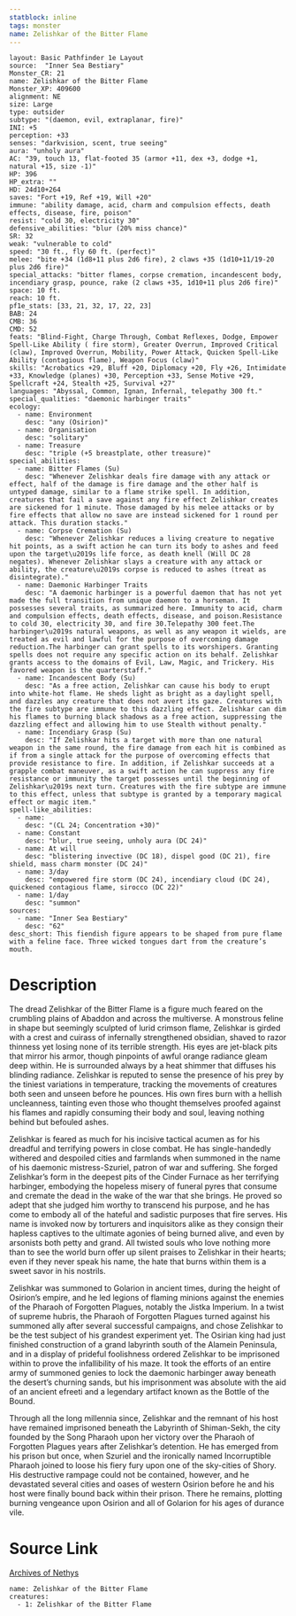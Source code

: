 ```yaml
---
statblock: inline
tags: monster
name: Zelishkar of the Bitter Flame
---
```

```statblock
layout: Basic Pathfinder 1e Layout
source:  "Inner Sea Bestiary"
Monster_CR: 21
name: Zelishkar of the Bitter Flame
Monster_XP: 409600
alignment: NE
size: Large
type: outsider
subtype: "(daemon, evil, extraplanar, fire)"
INI: +5
perception: +33
senses: "darkvision, scent, true seeing"
aura: "unholy aura"
AC: "39, touch 13, flat-footed 35 (armor +11, dex +3, dodge +1, natural +15, size -1)"
HP: 396
HP_extra: ""
HD: 24d10+264
saves: "Fort +19, Ref +19, Will +20"
immune: "ability damage, acid, charm and compulsion effects, death effects, disease, fire, poison"
resist: "cold 30, electricity 30"
defensive_abilities: "blur (20% miss chance)"
SR: 32
weak: "vulnerable to cold"
speed: "30 ft., fly 60 ft. (perfect)"
melee: "bite +34 (1d8+11 plus 2d6 fire), 2 claws +35 (1d10+11/19-20 plus 2d6 fire)"
special_attacks: "bitter flames, corpse cremation, incandescent body, incendiary grasp, pounce, rake (2 claws +35, 1d10+11 plus 2d6 fire)"
space: 10 ft.
reach: 10 ft.
pf1e_stats: [33, 21, 32, 17, 22, 23]
BAB: 24
CMB: 36
CMD: 52
feats: "Blind-Fight, Charge Through, Combat Reflexes, Dodge, Empower Spell-Like Ability ( fire storm), Greater Overrun, Improved Critical (claw), Improved Overrun, Mobility, Power Attack, Quicken Spell-Like Ability (contagious flame), Weapon Focus (claw)"
skills: "Acrobatics +29, Bluff +20, Diplomacy +20, Fly +26, Intimidate +33, Knowledge (planes) +30, Perception +33, Sense Motive +29, Spellcraft +24, Stealth +25, Survival +27"
languages: "Abyssal, Common, Ignan, Infernal, telepathy 300 ft."
special_qualities: "daemonic harbinger traits"
ecology:
  - name: Environment
    desc: "any (Osirion)"
  - name: Organisation
    desc: "solitary"
  - name: Treasure
    desc: "triple (+5 breastplate, other treasure)"
special_abilities:
  - name: Bitter Flames (Su)
    desc: "Whenever Zelishkar deals fire damage with any attack or effect, half of the damage is fire damage and the other half is untyped damage, similar to a flame strike spell. In addition, creatures that fail a save against any fire effect Zelishkar creates are sickened for 1 minute. Those damaged by his melee attacks or by fire effects that allow no save are instead sickened for 1 round per attack. This duration stacks."
  - name: Corpse Cremation (Su)
    desc: "Whenever Zelishkar reduces a living creature to negative hit points, as a swift action he can turn its body to ashes and feed upon the target\u2019s life force, as death knell (Will DC 28 negates). Whenever Zelishkar slays a creature with any attack or ability, the creature\u2019s corpse is reduced to ashes (treat as disintegrate)."
  - name: Daemonic Harbinger Traits
    desc: "A daemonic harbinger is a powerful daemon that has not yet made the full transition from unique daemon to a horseman. It possesses several traits, as summarized here. Immunity to acid, charm and compulsion effects, death effects, disease, and poison.Resistance to cold 30, electricity 30, and fire 30.Telepathy 300 feet.The harbinger\u2019s natural weapons, as well as any weapon it wields, are treated as evil and lawful for the purpose of overcoming damage reduction.The harbinger can grant spells to its worshipers. Granting spells does not require any specific action on its behalf. Zelishkar grants access to the domains of Evil, Law, Magic, and Trickery. His favored weapon is the quarterstaff."
  - name: Incandescent Body (Su)
    desc: "As a free action, Zelishkar can cause his body to erupt into white-hot flame. He sheds light as bright as a daylight spell, and dazzles any creature that does not avert its gaze. Creatures with the fire subtype are immune to this dazzling effect. Zelishkar can dim his flames to burning black shadows as a free action, suppressing the dazzling effect and allowing him to use Stealth without penalty."
  - name: Incendiary Grasp (Su)
    desc: "If Zelishkar hits a target with more than one natural weapon in the same round, the fire damage from each hit is combined as if from a single attack for the purpose of overcoming effects that provide resistance to fire. In addition, if Zelishkar succeeds at a grapple combat maneuver, as a swift action he can suppress any fire resistance or immunity the target possesses until the beginning of Zelishkar\u2019s next turn. Creatures with the fire subtype are immune to this effect, unless that subtype is granted by a temporary magical effect or magic item."
spell-like_abilities:
  - name:
    desc: "(CL 24; Concentration +30)"
  - name: Constant
    desc: "blur, true seeing, unholy aura (DC 24)"
  - name: At will
    desc: "blistering invective (DC 18), dispel good (DC 21), fire shield, mass charm monster (DC 24)"
  - name: 3/day
    desc: "empowered fire storm (DC 24), incendiary cloud (DC 24), quickened contagious flame, sirocco (DC 22)"
  - name: 1/day
    desc: "summon"
sources:
  - name: "Inner Sea Bestiary"
    desc: "62"
desc_short: This fiendish figure appears to be shaped from pure flame with a feline face. Three wicked tongues dart from the creature’s mouth.
```
# Description
The dread Zelishkar of the Bitter Flame is a figure much feared on the crumbling plains of Abaddon and across the multiverse. A monstrous feline in shape but seemingly sculpted of lurid crimson flame, Zelishkar is girded with a crest and cuirass of infernally strengthened obsidian, shaved to razor thinness yet losing none of its terrible strength. His eyes are jet-black pits that mirror his armor, though pinpoints of awful orange radiance gleam deep within. He is surrounded always by a heat shimmer that diffuses his blinding radiance. Zelishkar is reputed to sense the presence of his prey by the tiniest variations in temperature, tracking the movements of creatures both seen and unseen before he pounces. His own fires burn with a hellish uncleanness, tainting even those who thought themselves proofed against his flames and rapidly consuming their body and soul, leaving nothing behind but befouled ashes.

Zelishkar is feared as much for his incisive tactical acumen as for his dreadful and terrifying powers in close combat. He has single-handedly withered and despoiled cities and farmlands when summoned in the name of his daemonic mistress-Szuriel, patron of war and suffering. She forged Zelishkar’s form in the deepest pits of the Cinder Furnace as her terrifying harbinger, embodying the hopeless misery of funeral pyres that consume and cremate the dead in the wake of the war that she brings. He proved so adept that she judged him worthy to transcend his purpose, and he has come to embody all of the hateful and sadistic purposes that fire serves. His name is invoked now by torturers and inquisitors alike as they consign their hapless captives to the ultimate agonies of being burned alive, and even by arsonists both petty and grand. All twisted souls who love nothing more than to see the world burn offer up silent praises to Zelishkar in their hearts; even if they never speak his name, the hate that burns within them is a sweet savor in his nostrils.

Zelishkar was summoned to Golarion in ancient times, during the height of Osirion’s empire, and he led legions of flaming minions against the enemies of the Pharaoh of Forgotten Plagues, notably the Jistka Imperium. In a twist of supreme hubris, the Pharaoh of Forgotten Plagues turned against his summoned ally after several successful campaigns, and chose Zelishkar to be the test subject of his grandest experiment yet. The Osirian king had just finished construction of a grand labyrinth south of the Alamein Peninsula, and in a display of prideful foolishness ordered Zelishkar to be imprisoned within to prove the infallibility of his maze. It took the efforts of an entire army of summoned genies to lock the daemonic harbinger away beneath the desert’s churning sands, but his imprisonment was absolute with the aid of an ancient efreeti and a legendary artifact known as the Bottle of the Bound.

Through all the long millennia since, Zelishkar and the remnant of his host have remained imprisoned beneath the Labyrinth of Shiman-Sekh, the city founded by the Song Pharaoh upon her victory over the Pharaoh of Forgotten Plagues years after Zelishkar’s detention. He has emerged from his prison but once, when Szuriel and the ironically named Incorruptible Pharaoh joined to loose his fiery fury upon one of the sky-cities of Shory. His destructive rampage could not be contained, however, and he devastated several cities and oases of western Osirion before he and his host were finally bound back within their prison. There he remains, plotting burning vengeance upon Osirion and all of Golarion for his ages of durance vile.
# Source Link
[Archives of Nethys](https://aonprd.com/MonsterDisplay.aspx?ItemName=Zelishkar%20of%20the%20Bitter%20Flame)
```encounter-table
name: Zelishkar of the Bitter Flame
creatures:
  - 1: Zelishkar of the Bitter Flame
```
